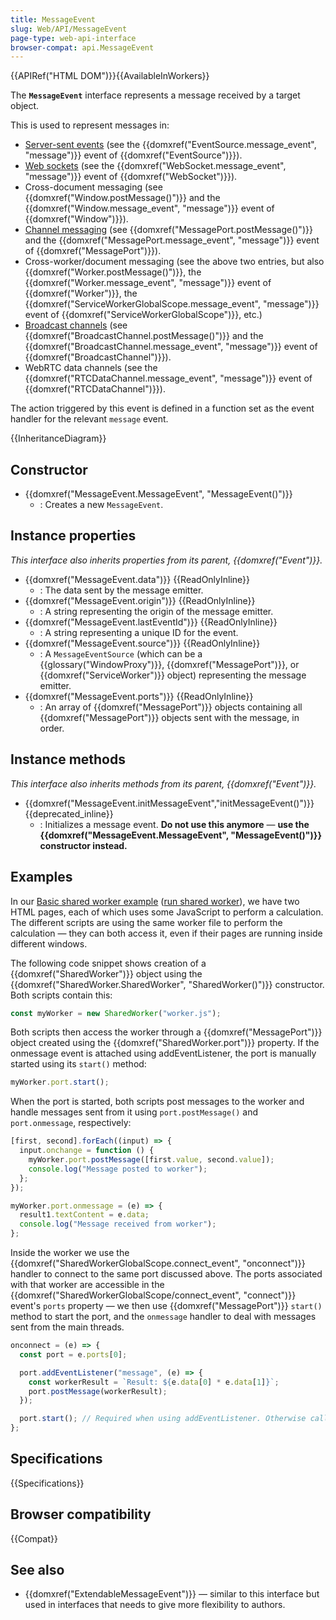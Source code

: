 ```yaml
---
title: MessageEvent
slug: Web/API/MessageEvent
page-type: web-api-interface
browser-compat: api.MessageEvent
---
```


{{APIRef("HTML DOM")}}{{AvailableInWorkers}}

The **`MessageEvent`** interface represents a message received by a target object.

This is used to represent messages in:

- [Server-sent events](/en-US/docs/Web/API/Server-sent_events) (see the {{domxref("EventSource.message_event", "message")}} event of {{domxref("EventSource")}}).
- [Web sockets](/en-US/docs/Web/API/WebSockets_API) (see the {{domxref("WebSocket.message_event", "message")}} event of {{domxref("WebSocket")}}).
- Cross-document messaging (see {{domxref("Window.postMessage()")}} and the {{domxref("Window.message_event", "message")}} event of {{domxref("Window")}}).
- [Channel messaging](/en-US/docs/Web/API/Channel_Messaging_API) (see {{domxref("MessagePort.postMessage()")}} and the {{domxref("MessagePort.message_event", "message")}} event of {{domxref("MessagePort")}}).
- Cross-worker/document messaging (see the above two entries, but also {{domxref("Worker.postMessage()")}}, the {{domxref("Worker.message_event", "message")}} event of {{domxref("Worker")}}, the {{domxref("ServiceWorkerGlobalScope.message_event", "message")}} event of {{domxref("ServiceWorkerGlobalScope")}}, etc.)
- [Broadcast channels](/en-US/docs/Web/API/Broadcast_Channel_API) (see {{domxref("BroadcastChannel.postMessage()")}} and the {{domxref("BroadcastChannel.message_event", "message")}} event of {{domxref("BroadcastChannel")}}).
- WebRTC data channels (see the {{domxref("RTCDataChannel.message_event", "message")}} event of {{domxref("RTCDataChannel")}}).

The action triggered by this event is defined in a function set as the event handler for the relevant `message` event.

{{InheritanceDiagram}}

## Constructor

- {{domxref("MessageEvent.MessageEvent", "MessageEvent()")}}
  - : Creates a new `MessageEvent`.

## Instance properties

_This interface also inherits properties from its parent, {{domxref("Event")}}._

- {{domxref("MessageEvent.data")}} {{ReadOnlyInline}}
  - : The data sent by the message emitter.
- {{domxref("MessageEvent.origin")}} {{ReadOnlyInline}}
  - : A string representing the origin of the message emitter.
- {{domxref("MessageEvent.lastEventId")}} {{ReadOnlyInline}}
  - : A string representing a unique ID for the event.
- {{domxref("MessageEvent.source")}} {{ReadOnlyInline}}
  - : A `MessageEventSource` (which can be a {{glossary("WindowProxy")}}, {{domxref("MessagePort")}}, or {{domxref("ServiceWorker")}} object) representing the message emitter.
- {{domxref("MessageEvent.ports")}} {{ReadOnlyInline}}
  - : An array of {{domxref("MessagePort")}} objects containing all {{domxref("MessagePort")}} objects sent with the message, in order.

## Instance methods

_This interface also inherits methods from its parent, {{domxref("Event")}}._

- {{domxref("MessageEvent.initMessageEvent","initMessageEvent()")}} {{deprecated_inline}}
  - : Initializes a message event. **Do not use this anymore** — **use the {{domxref("MessageEvent.MessageEvent", "MessageEvent()")}} constructor instead.**

## Examples

In our [Basic shared worker example](https://github.com/mdn/dom-examples/tree/main/web-workers/simple-shared-worker) ([run shared worker](https://mdn.github.io/dom-examples/web-workers/simple-shared-worker/)), we have two HTML pages, each of which uses some JavaScript to perform a calculation. The different scripts are using the same worker file to perform the calculation — they can both access it, even if their pages are running inside different windows.

The following code snippet shows creation of a {{domxref("SharedWorker")}} object using the {{domxref("SharedWorker.SharedWorker", "SharedWorker()")}} constructor. Both scripts contain this:

```js
const myWorker = new SharedWorker("worker.js");
```

Both scripts then access the worker through a {{domxref("MessagePort")}} object created using the {{domxref("SharedWorker.port")}} property. If the onmessage event is attached using addEventListener, the port is manually started using its `start()` method:

```js
myWorker.port.start();
```

When the port is started, both scripts post messages to the worker and handle messages sent from it using `port.postMessage()` and `port.onmessage`, respectively:

```js
[first, second].forEach((input) => {
  input.onchange = function () {
    myWorker.port.postMessage([first.value, second.value]);
    console.log("Message posted to worker");
  };
});

myWorker.port.onmessage = (e) => {
  result1.textContent = e.data;
  console.log("Message received from worker");
};
```

Inside the worker we use the {{domxref("SharedWorkerGlobalScope.connect_event", "onconnect")}} handler to connect to the same port discussed above. The ports associated with that worker are accessible in the {{domxref("SharedWorkerGlobalScope/connect_event", "connect")}} event's `ports` property — we then use {{domxref("MessagePort")}} `start()` method to start the port, and the `onmessage` handler to deal with messages sent from the main threads.

```js
onconnect = (e) => {
  const port = e.ports[0];

  port.addEventListener("message", (e) => {
    const workerResult = `Result: ${e.data[0] * e.data[1]}`;
    port.postMessage(workerResult);
  });

  port.start(); // Required when using addEventListener. Otherwise called implicitly by onmessage setter.
};
```

## Specifications

{{Specifications}}

## Browser compatibility

{{Compat}}

## See also

- {{domxref("ExtendableMessageEvent")}} — similar to this interface but used in interfaces that needs to give more flexibility to authors.
